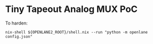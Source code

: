 # Tiny Tapeout Analog MUX PoC

To harden:

```
nix-shell ${OPENLANE2_ROOT}/shell.nix --run "python -m openlane config.json"
```
